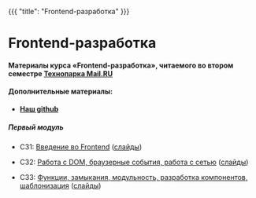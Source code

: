 {{{
	"title": "Frontend-разработка"
}}}

# Frontend-разработка

#### __Материалы курса «Frontend-разработка», читаемого во втором семестре [Технопарка Mail.RU](https://park.mail.ru/blog/view/12/)__

#### Дополнительные материалы:

- __[Наш github](https://github.com/frontend-park-mail-ru)__


##### Первый модуль

- СЗ1: [Введение во Frontend](/module/1/lesson/1) ([слайды](/slides/s1))
- СЗ2: [Работа с DOM, браузерные события, работа с сетью](/module/1/lesson/2) ([слайды](/slides/s2))

- СЗ3: [Функции, замыкания, модульность, разработка компонентов, шаблонизация](/module/1/lesson/3) ([слайды](/slides/s3))
<!-- - СЗ4: [Безопасность web-приложений, архитектура web-приложений и разработка API](/module/1/lesson/4) ([слайды](/slides/s4))

##### Второй модуль

- СЗ5: [Архитектура web-приложений, роутинг, методологии написания CSS](/module/2/lesson/1) ([слайды](/slides/s5))
- СЗ6: [Производительность web-приложений и работа с данными в браузере, WebSockets, HTTP/2](/module/2/lesson/2) ([слайды](/slides/s6))
- СЗ8: [Современные возможности CSS, разработка под мобильные устройства](/module/3/lesson/1) ([слайды](/slides/s9))
- СЗ7: [Графика и FrontendOops (Инфраструктура разработки)](/module/2/lesson/3) ([слайды](/slides/s7))
- Л1: [Современное состояние JavaScript [TBA]](/module/2/lesson/4) ([слайды](/slides/s8))
  
##### Третий модуль

- СЗ7: [Графика и разработка браузерных игр](/module/2/lesson/3) ([слайды](/slides/s7))
- СЗ9: [Отслеживание проблем производительности web-приложений, инфраструктура и деплой web-приложений, практики DevOps](/module/4/lesson/1) ([слайды](/slides/s11))
  
##### Четвёртый модуль

- Л2: [Продвинутые подходы разработки SPA](/module/3/lesson/2) ([слайды](/slides/s10))
- Л3: [Резюме Frontend-разработчика в 2019 году](/module/4/lesson/2) ([слайды](/slides/s12)) -->
